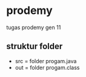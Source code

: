 # prodemy
tugas prodemy gen 11

## struktur folder
- src = folder progam.java
- out = folder progam.class
